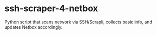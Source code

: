 # ssh-scraper-4-netbox
Python script that scans network via SSH/Scrapli, collects basic info, and updates Netbox accordingly.
